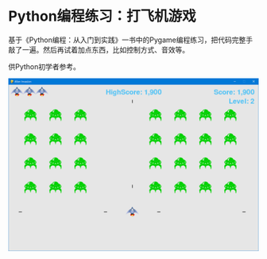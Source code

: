 # Python编程练习：打飞机游戏

基于《Python编程：从入门到实践》一书中的Pygame编程练习，把代码完整手敲了一遍。然后再试着加点东西，比如控制方式、音效等。

供Python初学者参考。

![image-20200726071538056](images\image-20200726071538056.png)